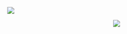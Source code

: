 ![](https://komarev.com/ghpvc/?username=your-github-username&color=658389)
<p align="center">
<img src = "https://static.wikia.nocookie.net/alien-stage/images/7/76/ALNST_2nd_pop_up_store.jpg/revision/latest/scale-to-width-down/1000?cb=20240827211000">
</p>


